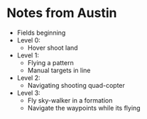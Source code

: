 # Notes from Austin
- Fields beginning 
- Level 0:
  - Hover shoot land
- Level 1:
  - Flying a pattern 
  - Manual targets in line 
- Level 2:
  - Navigating shooting quad-copter
- Level 3:
  - Fly sky-walker in a formation 
  - Navigate the waypoints while its flying  